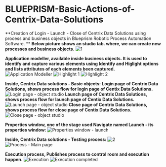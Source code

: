 # BLUEPRISM-Basic-Actions-of-Centrix-Data-Solutions
**Creation of Login - Launch - Close of Centrix Data Solutions using process and business objects in Blueprism Robotic Process Automation Software.
**
**Below picture shows an studio tab. where, we can create new processes and business objects.**
![1](https://user-images.githubusercontent.com/65493805/210129491-09570917-634a-44a5-9713-4f1250990640.png)

**Application modeller, available inside business objects. It is used to identify and capture various elements using Identify and Higlight options and lists attributes of each elements been captured.**
![Application Modeller](https://user-images.githubusercontent.com/65493805/210129632-2faa56ff-be05-403a-86b9-7e6cdb7b47b6.png)
![Highlight 1](https://user-images.githubusercontent.com/65493805/210129738-3b63b159-23f2-4779-9888-9a450318c1d6.png)
![Highlight 2](https://user-images.githubusercontent.com/65493805/210129742-1c34c720-c1cd-47aa-96a8-8dbb70a3b353.png)

****Inside, Centrix Data solutions - Basic objects:****
**Login page of Centrix Data Solutions, shows process flow for login page of Centix Data Solutions.**
![Login page - object studio](https://user-images.githubusercontent.com/65493805/210129922-c4d02808-fd96-44e1-94e3-35d74114f17c.png)
**Launch page of Centrix Data Solutions, shows process flow for launch page of Centix Data Solutions.**
![Launch page - object studio](https://user-images.githubusercontent.com/65493805/210129959-99b9cc7f-d728-4afc-818c-7b7e334f4e67.png)
**Close page of Centrix Data Solutions, shows process flow for close page of Centix Data Solutions.**
![Close page - object studio](https://user-images.githubusercontent.com/65493805/210129977-775e07f3-e015-4e11-91e5-98fa95e4a6aa.png)

**Properties window, one of the stage used Navigate named Launch - its properties window:**
![Properties window - launch](https://user-images.githubusercontent.com/65493805/210130072-7019bbda-3437-423b-85d9-5cb4ab372db1.png)

**Inside, Centrix Data solutions - Testing process:**
![2](https://user-images.githubusercontent.com/65493805/210130381-99bb4f28-a575-4ea9-a69a-402918536956.png)
![Process - Main page](https://user-images.githubusercontent.com/65493805/210130225-2ef7c3ab-6843-45cc-9854-76c1e86e207a.png)

**Execution process, Publishes process to control room and execution happen.**
![Execution](https://user-images.githubusercontent.com/65493805/210130355-647077a2-41f3-4bb1-b938-cdd92514b24f.png)
![Execution completed](https://user-images.githubusercontent.com/65493805/210130357-e6930d37-ee34-4553-9fae-517836b978e9.png)
